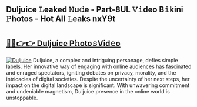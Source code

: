 ## Duljuice 𝙻eaked 𝙽u𝚍e - Part-8UL 𝚅𝚒deo B𝚒kini 𝙿hotos - Hot All 𝙻eaks nxY9t

# <h2><a href="http://ld2zj4r.urlbe.top/?page=Duljuice">🔗🔗👉👉 Duljuice P𝚑oto𝚜Vid𝚎o</a></h2>

[![Duljuice](https://i.imgur.com/eBuTRDB.gif)](http://ld2zj4r.urlbe.top/?page=Duljuice)
Duljuice, a complex and intriguing personage, defies simple labels. Her innovative way of engaging with online audiences has fascinated and enraged spectators, igniting debates on privacy, morality, and the intricacies of digital societies. Despite the uncertainty of her next steps, her impact on the digital landscape is significant. With unwavering commitment and undeniable magnetism, Duljuice presence in the online world is unstoppable.
